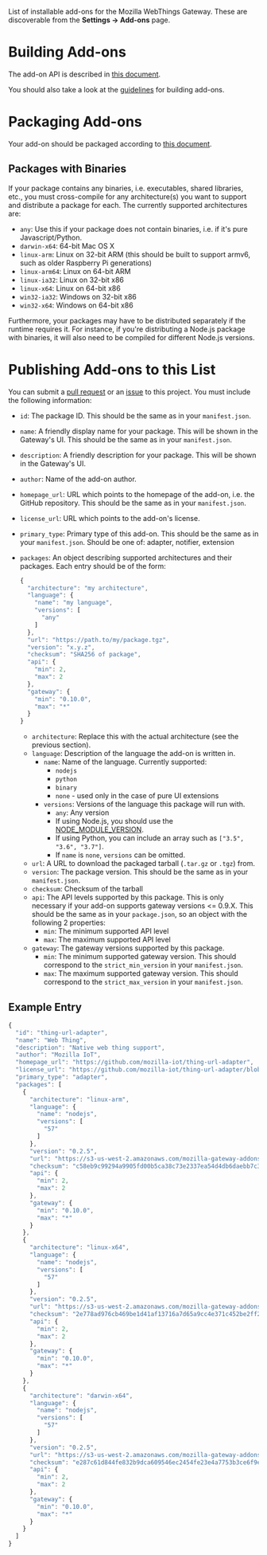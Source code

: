 List of installable add-ons for the Mozilla WebThings Gateway. These are
discoverable from the **Settings -> Add-ons** page.

# Building Add-ons

The add-on API is described in [this document][adapter-api].

You should also take a look at the [guidelines][guidelines] for building
add-ons.

# Packaging Add-ons

Your add-on should be packaged according to [this document][manifest].

## Packages with Binaries

If your package contains any binaries, i.e. executables, shared libraries,
etc., you must cross-compile for any architecture(s) you want to support and
distribute a package for each. The currently supported architectures are:

* `any`: Use this if your package does not contain binaries, i.e. if it's pure
  Javascript/Python.
* `darwin-x64`: 64-bit Mac OS X
* `linux-arm`: Linux on 32-bit ARM (this should be built to support armv6, such
  as older Raspberry Pi generations)
* `linux-arm64`: Linux on 64-bit ARM
* `linux-ia32`: Linux on 32-bit x86
* `linux-x64`: Linux on 64-bit x86
* `win32-ia32`: Windows on 32-bit x86
* `win32-x64`: Windows on 64-bit x86

Furthermore, your packages may have to be distributed separately if the runtime
requires it. For instance, if you're distributing a Node.js package with
binaries, it will also need to be compiled for different Node.js versions.

# Publishing Add-ons to this List

You can submit a [pull request][PR] or an [issue][issue] to this project. You
must include the following information:

* `id`: The package ID. This should be the same as in your `manifest.json`.
* `name`: A friendly display name for your package. This will be shown in the
  Gateway's UI. This should be the same as in your `manifest.json`.
* `description`: A friendly description for your package. This will be shown in
  the Gateway's UI.
* `author`: Name of the add-on author.
* `homepage_url`: URL which points to the homepage of the add-on, i.e. the
  GitHub repository. This should be the same as in your `manifest.json`.
* `license_url`: URL which points to the add-on's license.
* `primary_type`: Primary type of this add-on. This should be the same as in
  your `manifest.json`. Should be one of: adapter, notifier, extension
* `packages`: An object describing supported architectures and their packages.
  Each entry should be of the form:

    ```javascript
    {
      "architecture": "my architecture",
      "language": {
        "name": "my language",
        "versions": [
          "any"
        ]
      },
      "url": "https://path.to/my/package.tgz",
      "version": "x.y.z",
      "checksum": "SHA256 of package",
      "api": {
        "min": 2,
        "max": 2
      },
      "gateway": {
        "min": "0.10.0",
        "max": "*"
      }
    }
    ```

  * `architecture`: Replace this with the actual architecture (see the previous
    section).
  * `language`: Description of the language the add-on is written in.
    * `name`: Name of the language. Currently supported:
      * `nodejs`
      * `python`
      * `binary`
      * `none` - used only in the case of pure UI extensions
    * `versions`: Versions of the language this package will run with.
      * `any`: Any version
      * If using Node.js, you should use the
        [NODE_MODULE_VERSION][node-versions].
      * If using Python, you can include an array such as
        `["3.5", "3.6", "3.7"]`.
      * If `name` is `none`, `versions` can be omitted.
  * `url`: A URL to download the packaged tarball (`.tar.gz` or `.tgz`) from.
  * `version`: The package version. This should be the same as in your
    `manifest.json`.
  * `checksum`: Checksum of the tarball
  * `api`: The API levels supported by this package. This is only necessary if
    your add-on supports gateway versions <= 0.9.X. This should be the same as
    in your `package.json`, so an object with the following 2 properties:
    * `min`: The minimum supported API level
    * `max`: The maximum supported API level
  * `gateway`: The gateway versions supported by this package.
    * `min`: The minimum supported gateway version. This should correspond to
      the `strict_min_version` in your `manifest.json`.
    * `max`: The maximum supported gateway version. This should correspond to
      the `strict_max_version` in your `manifest.json`.

## Example Entry

```javascript
{
  "id": "thing-url-adapter",
  "name": "Web Thing",
  "description": "Native web thing support",
  "author": "Mozilla IoT",
  "homepage_url": "https://github.com/mozilla-iot/thing-url-adapter",
  "license_url": "https://github.com/mozilla-iot/thing-url-adapter/blob/master/LICENSE",
  "primary_type": "adapter",
  "packages": [
    {
      "architecture": "linux-arm",
      "language": {
        "name": "nodejs",
        "versions": [
          "57"
        ]
      },
      "version": "0.2.5",
      "url": "https://s3-us-west-2.amazonaws.com/mozilla-gateway-addons/thing-url-adapter-0.2.5-linux-arm-v8.tgz",
      "checksum": "c58eb9c99294a9905fd00b5ca38c73e2337ea54d4db6daebb7c3b0eb64df5b92",
      "api": {
        "min": 2,
        "max": 2
      },
      "gateway": {
        "min": "0.10.0",
        "max": "*"
      }
    },
    {
      "architecture": "linux-x64",
      "language": {
        "name": "nodejs",
        "versions": [
          "57"
        ]
      },
      "version": "0.2.5",
      "url": "https://s3-us-west-2.amazonaws.com/mozilla-gateway-addons/thing-url-adapter-0.2.5-linux-x64-v8.tgz",
      "checksum": "2e778ad976cb469be1d41af13716a7d65a9cc4e371c452be2ff2da4ed932941c",
      "api": {
        "min": 2,
        "max": 2
      },
      "gateway": {
        "min": "0.10.0",
        "max": "*"
      }
    },
    {
      "architecture": "darwin-x64",
      "language": {
        "name": "nodejs",
        "versions": [
          "57"
        ]
      },
      "version": "0.2.5",
      "url": "https://s3-us-west-2.amazonaws.com/mozilla-gateway-addons/thing-url-adapter-0.2.5-darwin-x64-v8.tgz",
      "checksum": "e287c61d844fe832b9dca609546ec2454fe23e4a7753b3ce6f9ee53332fdf53f",
      "api": {
        "min": 2,
        "max": 2
      },
      "gateway": {
        "min": "0.10.0",
        "max": "*"
      }
    }
  ]
}
```

[adapter-api]: https://github.com/mozilla-iot/wiki/wiki/Adapter-API
[guidelines]: https://github.com/mozilla-iot/addon-list/blob/master/guidelines.md
[manifest]: https://github.com/mozilla-iot/addon-list/blob/master/manifest.md
[PR]: https://github.com/mozilla-iot/addon-list/pulls
[issue]: https://github.com/mozilla-iot/addon-list/issues
[node-versions]: https://nodejs.org/en/download/releases/
